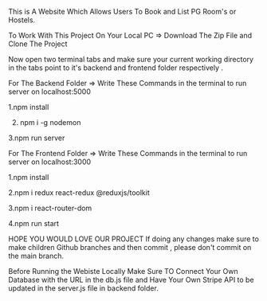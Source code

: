 This is A Website Which Allows Users To Book and List PG Room's or Hostels.

To Work With This Project On Your Local PC => Download The Zip File and Clone The Project

Now open two terminal tabs and make sure your current working directory in the tabs point to it's backend and frontend folder respectively .

For The Backend Folder => Write These Commands in the terminal to run server on localhost:5000

1.npm install

2. npm i -g nodemon

3.npm run server

For The Frontend Folder => Write These Commands in the terminal to run server on localhost:3000

1.npm install

2.npm i redux react-redux @reduxjs/toolkit

3.npm i react-router-dom

4.npm run start

HOPE YOU WOULD LOVE OUR PROJECT If doing any changes make sure to make children Github branches and then commit , please don't commit on the main branch.

Before Running the Webiste Locally Make Sure TO Connect Your Own Database with the URL in the db.js file  and Have Your Own Stripe API to be updated in the server.js file in backend folder.
